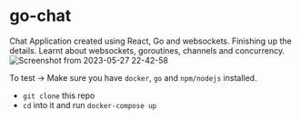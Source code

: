 

# go-chat
Chat Application created using React, Go and websockets. 
Finishing up the details. 
Learnt about websockets, goroutines, channels and concurrency. 
![Screenshot from 2023-05-27 22-42-58](https://github.com/rohannair11/go-chat/assets/42870265/b8aca89d-2645-4f8f-babc-036c42638c63)


To test ->
Make sure you have `docker`, `go` and `npm/nodejs` installed. 

* `git clone` this repo
* `cd` into it and run `docker-compose up`

